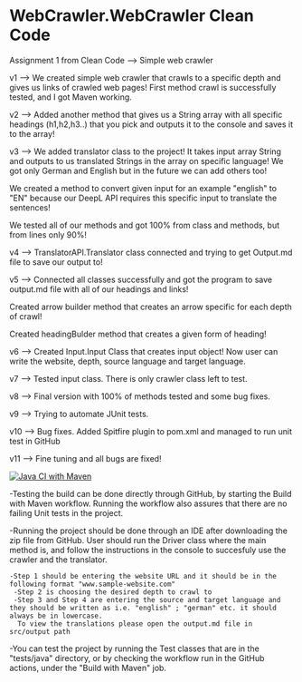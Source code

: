 # WebCrawler.WebCrawler Clean Code
 Assignment 1 from Clean Code --> Simple web crawler

v1 -->  We created simple web crawler that crawls to a specific depth and gives us links of crawled web pages!
        First method crawl is successfully tested, and I got Maven working.
        
v2 --> Added another method that gives us a String array with all specific headings (h1,h2,h3..) that you pick and outputs it to the console and saves it to the array!

v3 --> We added translator class to the project! It takes input array String and outputs to us translated Strings in the array on specific language! We got only German and English but in the future we can add others too!

We created a method to convert given input for an example "english" to "EN" because our DeepL API requires this specific input to translate the sentences!

We tested all of our methods and got 100% from class and methods, but from lines only 90%!

v4 --> TranslatorAPI.Translator class connected and trying to get Output.md file to save our output to!

v5 --> Connected all classes successfully and got the program to save output.md file with all of our headings and links!

Created arrow builder method that creates an arrow specific for each depth of crawl!

Created headingBulder method that creates a given form of heading!

v6 --> Created Input.Input Class that creates input object! Now user can write the website, depth, source language and target language.

v7 --> Tested input class. There is only crawler class left to test.

v8 --> Final version with 100% of methods tested and some bug fixes.

v9 --> Trying to automate JUnit tests.

v10 --> Bug fixes. Added Spitfire plugin to pom.xml and managed to run unit test in GitHub

v11 --> Fine tuning and all bugs are fixed! 

[![Java CI with Maven](https://github.com/aoksy1/WebCrawler-Clean-Code/actions/workflows/maven.yml/badge.svg?branch=main)](https://github.com/aoksy1/WebCrawler-Clean-Code/actions/workflows/maven.yml)

-Testing the build can be done directly through GitHub, by starting the Build with Maven workflow. Running the workflow also assures that there are no failing Unit tests in the project.

-Running the project should be done through an IDE after downloading the zip file from GitHub. User should run the Driver class where the main method is, and follow the instructions in the console to succesfuly use the crawler and the translator.
    
    -Step 1 should be entering the website URL and it should be in the following format "www.sample-website.com"                                               
     -Step 2 is choosing the desired depth to crawl to
     -Step 3 and Step 4 are entering the source and target language and they should be written as i.e. "english" ; "german" etc. it should always be in lowercase.
      To view the translations please open the output.md file in src/output path

-You can test the project by running the Test classes that are in the "tests/java" directory, or by checking the workflow run in the GitHub actions, under the "Build    with Maven" job.
